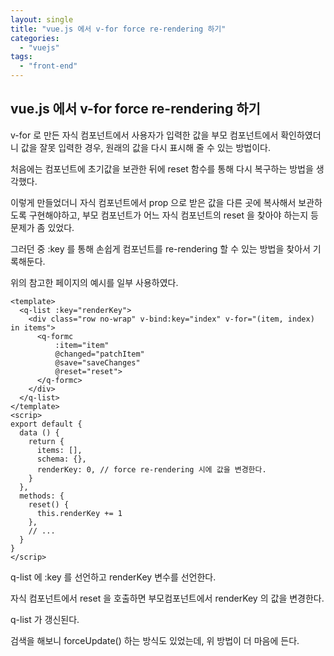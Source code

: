 ```yaml
---
layout: single
title: "vue.js 에서 v-for force re-rendering 하기"
categories:
  - "vuejs"
tags:
  - "front-end"
---
```


## vue.js 에서 v-for force re-rendering 하기

v-for 로 만든 자식 컴포넌트에서 사용자가 입력한 값을 부모 컴포넌트에서 확인하였더니 값을 잘못 입력한 경우, 원래의 값을 다시 표시해 줄 수 있는 방법이다.

처음에는 컴포넌트에 초기값을 보관한 뒤에 reset 함수를 통해 다시 복구하는 방법을 생각했다.

이렇게 만들었더니 자식 컴포넌트에서 prop 으로 받은 값을 다른 곳에 복사해서 보관하도록 구현해야하고, 부모 컴포넌트가 어느 자식 컴포넌트의 reset 을 찾아야 하는지 등 문제가 좀 있었다.

그러던 중 :key 를 통해 손쉽게 컴포넌트를 re-rendering 할 수 있는 방법을 찾아서 기록해둔다.

위의 참고한 페이지의 예시를 일부 사용하였다.

```vue
<template>
  <q-list :key="renderKey">
    <div class="row no-wrap" v-bind:key="index" v-for="(item, index) in items">
      <q-formc 
          :item="item" 
          @changed="patchItem" 
          @save="saveChanges" 
          @reset="reset">
      </q-formc>
    </div>
  </q-list>
</template>
<scrip>
export default {
  data () {
    return {
      items: [],
      schema: {},
      renderKey: 0, // force re-rendering 시에 값을 변경한다.
    }
  },
  methods: {
    reset() {
      this.renderKey += 1
    },
    // ...
  }
}
</scrip>
```

q-list 에 :key 를 선언하고 renderKey 변수를 선언한다.

자식 컴포넌트에서 reset 을 호출하면 부모컴포넌트에서 renderKey 의 값을 변경한다.

q-list 가 갱신된다.

검색을 해보니 forceUpdate() 하는 방식도 있었는데, 위 방법이 더 마음에 든다.
